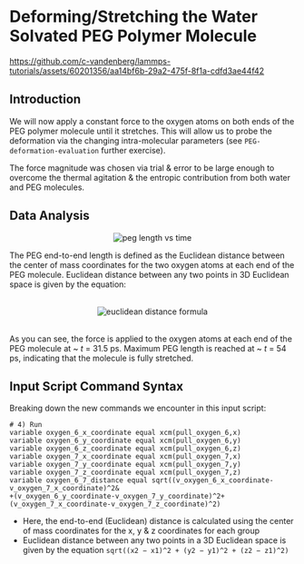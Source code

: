 # Deforming/Stretching the Water Solvated PEG Polymer Molecule

https://github.com/c-vandenberg/lammps-tutorials/assets/60201356/aa14bf6b-29a2-475f-8f1a-cdfd3ae44f42

## Introduction

We will now apply a constant force to the oxygen atoms on both ends of the PEG polymer molecule until it stretches. This will allow us to probe the deformation via the changing intra-molecular parameters (see `PEG-deformation-evaluation` further exercise). 

The force magnitude was chosen via trial & error to be large enough to overcome the thermal agitation & the entropic contribution from both water and PEG molecules.

## Data Analysis
<div align="center">
  <img src="https://github.com/c-vandenberg/lammps-tutorials/assets/60201356/11110a72-6d6a-448a-ac33-b6df8c9b7294" alt ="peg length vs time" width="" />
</div>

The PEG end-to-end length is defined as the Euclidean distance between the center of mass coordinates for the two oxygen atoms at each end of the PEG molecule. Euclidean distance between any two points in 3D Euclidean space is given by the equation:

<br>
<div align="center">
  <img src="https://latex.codecogs.com/svg.latex?\color{white}d%20=%20\sqrt{(x_2%20-%20x_1)^2%20+%20(y_2%20-%20y_1)^2%20+%20(z_2%20-%20z_1)^2}" alt ="euclidean distance formula" width="" />
</div>
<br>

As you can see, the force is applied to the oxygen atoms at each end of the PEG molecule at ~ *t* = 31.5 ps. Maximum PEG length is reached at ~ *t* = 54 ps, indicating that the molecule is fully stretched.


## Input Script Command Syntax

Breaking down the new commands we encounter in this input script:

```
# 4) Run
variable oxygen_6_x_coordinate equal xcm(pull_oxygen_6,x)
variable oxygen_6_y_coordinate equal xcm(pull_oxygen_6,y)
variable oxygen_6_z_coordinate equal xcm(pull_oxygen_6,z)
variable oxygen_7_x_coordinate equal xcm(pull_oxygen_7,x)
variable oxygen_7_y_coordinate equal xcm(pull_oxygen_7,y)
variable oxygen_7_z_coordinate equal xcm(pull_oxygen_7,z)
variable oxygen_6_7_distance equal sqrt((v_oxygen_6_x_coordinate-v_oxygen_7_x_coordinate)^2&
+(v_oxygen_6_y_coordinate-v_oxygen_7_y_coordinate)^2+(v_oxygen_7_x_coordinate-v_oxygen_7_z_coordinate)^2)
```
* Here, the end-to-end (Euclidean) distance is calculated using the center of mass coordinates for the x, y & z coordinates for each group
* Euclidean distance between any two points in a 3D Euclidean space is given by the equation `sqrt((x2 − x1)^2 + (y2 − y1)^2 + (z2 − z1)^2)`

